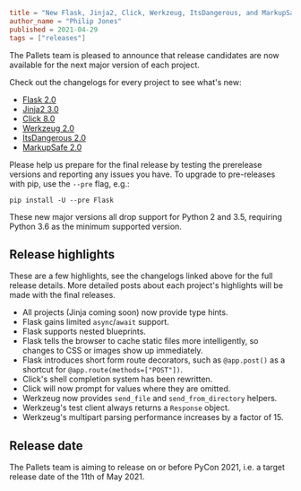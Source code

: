 ~~~~toml
title = "New Flask, Jinja2, Click, Werkzeug, ItsDangerous, and MarkupSafe major release candidates"
author_name = "Philip Jones"
published = 2021-04-29
tags = ["releases"]
~~~~

The Pallets team is pleased to announce that release candidates are
now available for the next major version of each project.

Check out the changelogs for every project to see what's new:

- [Flask 2.0](https://flask.palletsprojects.com/page/changes#version-2-0-0)
- [Jinja2 3.0](https://jinja.palletsprojects.com/page/changes/#version-3-0-0)
- [Click 8.0](https://click.palletsprojects.com/page/changes/#version-8-0)
- [Werkzeug 2.0](https://werkzeug.palletsprojects.com/page/changes/#version-2-0-0)
- [ItsDangerous 2.0](https://itsdangerous.palletsprojects.com/page/changes/#version-2-0-0)
- [MarkupSafe 2.0](https://markupsafe.palletsprojects.com/page/changes/#version-2-0-0)

Please help us prepare for the final release by testing the prerelease
versions and reporting any issues you have. To upgrade to pre-releases
with pip, use the `--pre` flag, e.g.:

    pip install -U --pre Flask

These new major versions all drop support for Python 2 and 3.5,
requiring Python 3.6 as the minimum supported version.

## Release highlights

These are a few highlights, see the changelogs linked above for the
full release details. More detailed posts about each project's
highlights will be made with the final releases.

- All projects (Jinja coming soon) now provide type hints.
- Flask gains limited `async`/`await` support.
- Flask supports nested blueprints.
- Flask tells the browser to cache static files more intelligently, so
  changes to CSS or images show up immediately.
- Flask introduces short form route decorators, such as `@app.post()`
  as a shortcut for `@app.route(methods=["POST"])`.
- Click's shell completion system has been rewritten.
- Click will now prompt for values where they are omitted.
- Werkzeug now provides `send_file` and `send_from_directory` helpers.
- Werkzeug's test client always returns a `Response` object.
- Werkzeug's multipart parsing performance increases by a factor of 15.

## Release date

The Pallets team is aiming to release on or before PyCon 2021, i.e. a
target release date of the 11th of May 2021.

